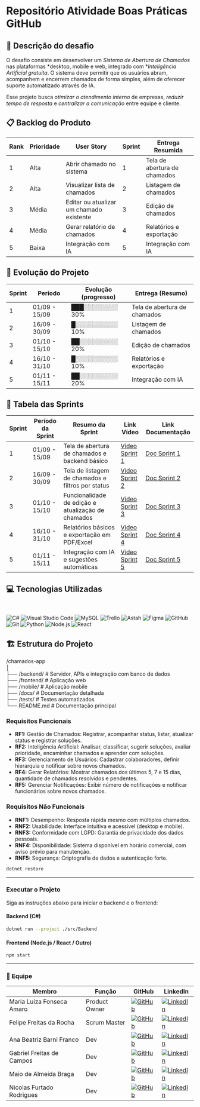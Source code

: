 # Repositório Atividade Boas Práticas GitHub

## 🎯 Descrição do desafio 

O desafio consiste em desenvolver um *Sistema de Abertura de Chamados* nas plataformas *desktop, mobile e web, integrado com **Inteligência Artificial gratuita*.  O sistema deve permitir que os usuários abram, acompanhem e encerrem chamados de forma simples, além de oferecer suporte automatizado através de IA.  

Esse projeto busca *otimizar o atendimento interno* de empresas, *reduzir tempo de resposta* e *centralizar a comunicação* entre equipe e cliente.
 
## 📋 Backlog do Produto

| Rank | Prioridade | User Story                               | Sprint | Entrega Resumida                 |
|------|------------|-----------------------------------------|--------|---------------------------------|
| 1    | Alta       | Abrir chamado no sistema                 | 1      | Tela de abertura de chamados    |
| 2    | Alta       | Visualizar lista de chamados             | 2      | Listagem de chamados            |
| 3    | Média      | Editar ou atualizar um chamado existente| 3      | Edição de chamados              |
| 4    | Média      | Gerar relatório de chamados              | 4      | Relatórios e exportação         |
| 5    | Baixa      | Integração com IA                        | 5      | Integração com IA               |

## 🚀 Evolução do Projeto

| Sprint | Período       | Evolução (progresso)       | Entrega (Resumo)                  |
|--------|---------------|----------------------------|----------------------------------|
| 1      | 01/09 - 15/09 | ███░░░░░░░░ 30%           | Tela de abertura de chamados     |
| 2      | 16/09 - 30/09 | █░░░░░░░░░░ 10%           | Listagem de chamados             |
| 3      | 01/10 - 15/10 | ██░░░░░░░░░ 20%           | Edição de chamados               |
| 4      | 16/10 - 31/10 | █░░░░░░░░░░ 10%           | Relatórios e exportação          |
| 5      | 01/11 - 15/11 | ██░░░░░░░░░ 20%           | Integração com IA                |

## 📆 Tabela das Sprints

| Sprint | Período da Sprint | Resumo da Sprint                                | Link Vídeo        | Link Documentação   |
|--------|-----------------|------------------------------------------------|-----------------|------------------|
| 1      | 01/09 - 15/09    | Tela de abertura de chamados e backend básico | [Vídeo Sprint 1](#) | [Doc Sprint 1](#) |
| 2      | 16/09 - 30/09    | Tela de listagem de chamados e filtros por status | [Vídeo Sprint 2](#) | [Doc Sprint 2](#) |
| 3      | 01/10 - 15/10    | Funcionalidade de edição e atualização de chamados | [Vídeo Sprint 3](#) | [Doc Sprint 3](#) |
| 4      | 16/10 - 31/10    | Relatórios básicos e exportação em PDF/Excel  | [Vídeo Sprint 4](#) | [Doc Sprint 4](#) |
| 5      | 01/11 - 15/11    | Integração com IA e sugestões automáticas     | [Vídeo Sprint 5](#) | [Doc Sprint 5](#) |

## 💻 Tecnologias Utilizadas  

<br>

![C#](https://img.shields.io/badge/C%23-239120?style=for-the-badge&logo=csharp&logoColor=white) ![Visual Studio Code](https://img.shields.io/badge/VS%20Code-007ACC?style=for-the-badge&logo=visualstudiocode&logoColor=white) ![MySQL](https://img.shields.io/badge/MySQL-4479A1?style=for-the-badge&logo=mysql&logoColor=white) ![Trello](https://img.shields.io/badge/Trello-0079BF?style=for-the-badge&logo=trello&logoColor=white) ![Astah](https://img.shields.io/badge/Astah-3776AB?style=for-the-badge&logo=astah&logoColor=white) ![Figma](https://img.shields.io/badge/Figma-3776AB?style=for-the-badge&logo=figma&logoColor=white) ![GitHub](https://img.shields.io/badge/GitHub-000000?style=for-the-badge&logo=github&logoColor=white) ![Git](https://img.shields.io/badge/Git-F05032?style=for-the-badge&logo=git&logoColor=white) ![Python](https://img.shields.io/badge/Python-3776AB?style=for-the-badge&logo=python&logoColor=white) ![Node.js](https://img.shields.io/badge/Node.js-339933?style=for-the-badge&logo=nodedotjs&logoColor=white) ![React](https://img.shields.io/badge/React-61DAFB?style=for-the-badge&logo=react&logoColor=black) 

## 🏗️ Estrutura do Projeto

/chamados-app  
│  
├── /backend/       # Servidor, APIs e integração com banco de dados  
├── /frontend/      # Aplicação web  
├── /mobile/        # Aplicação mobile  
├── /docs/          # Documentação detalhada  
├── /tests/         # Testes automatizados  
└── README.md       # Documentação principal

### Requisitos Funcionais

*   **RF1:** Gestão de Chamados: Registrar, acompanhar status, listar, atualizar status e registrar soluções.
*   **RF2:** Inteligência Artificial: Analisar, classificar, sugerir soluções, avaliar prioridade, encaminhar chamados e aprender com soluções.
*   **RF3:** Gerenciamento de Usuários: Cadastrar colaboradores, definir hierarquia e notificar sobre novos chamados.
*   **RF4:** Gerar Relatórios: Mostrar chamados dos últimos 5, 7 e 15 dias, quantidade de chamados resolvidos e pendentes.
*   **RF5:** Gerenciar Notificações: Exibir número de notificações e notificar funcionários sobre novos chamados.

### Requisitos Não Funcionais

*   **RNF1:** Desempenho: Resposta rápida mesmo com múltiplos chamados.
*   **RNF2:** Usabilidade: Interface intuitiva e acessível (desktop e mobile).
*   **RNF3:** Conformidade com LGPD: Garantia de privacidade dos dados pessoais.
*   **RNF4:** Disponibilidade: Sistema disponível em horário comercial, com aviso prévio para manutenção.
*   **RNF5:** Segurança: Criptografia de dados e autenticação forte.

```bash
dotnet restore
```


---

### Executar o Projeto
Siga as instruções abaixo para iniciar o backend e o frontend:

#### Backend (C#)
```bash
dotnet run --project ./src/Backend
```

#### Frontend (Node.js / React / Outro)
```bash
npm start
```

---

### 👥 Equipe

| Membro                       | Função          | GitHub                                                                                     | LinkedIn                                                                                   |
|-----------------------------|-----------------|---------------------------------------------------------------------------------------------|--------------------------------------------------------------------------------------------|
| Maria Luíza Fonseca Amaro   | Product Owner   | [![GitHub](https://img.shields.io/badge/GitHub-000?style=for-the-badge&logo=github&logoColor=white)](https://github.com/MariaFAmaro01) | [![LinkedIn](https://img.shields.io/badge/LinkedIn-0e76a8?style=for-the-badge&logo=linkedin&logoColor=white)](https://www.linkedin.com/in/maria-luiza-fonseca-amaro-338305279?utm_source=share&utm_campaign=share_via&utm_content=profile&utm_medium=ios_app)    |
| Felipe Freitas da Rocha     | Scrum Master    | [![GitHub](https://img.shields.io/badge/GitHub-000?style=for-the-badge&logo=github&logoColor=white)](https://github.com/Felipe-Freitas-Rocha) | [![LinkedIn](https://img.shields.io/badge/LinkedIn-0e76a8?style=for-the-badge&logo=linkedin&logoColor=white)](https://linkedin.com/in/felipefreitasrocha) |
| Ana Beatriz Barni Franco    | Dev | [![GitHub](https://img.shields.io/badge/GitHub-000?style=for-the-badge&logo=github&logoColor=white)](https://github.com/Anabarni) | [![LinkedIn](https://img.shields.io/badge/LinkedIn-0e76a8?style=for-the-badge&logo=linkedin&logoColor=white)](https://linkedin.com/in/anabeatrizfranco) |
| Gabriel Freitas de Campos   | Dev | [![GitHub](https://img.shields.io/badge/GitHub-000?style=for-the-badge&logo=github&logoColor=white)](https://github.com/GabrielFreitas2025) | [![LinkedIn](https://img.shields.io/badge/LinkedIn-0e76a8?style=for-the-badge&logo=linkedin&logoColor=white)](https://linkedin.com/in/gabrielfreitascampos) |
| Maio de Almeida Braga       | Dev | [![GitHub](https://img.shields.io/badge/GitHub-000?style=for-the-badge&logo=github&logoColor=white)](https://github.com/maioAB) | [![LinkedIn](https://img.shields.io/badge/LinkedIn-0e76a8?style=for-the-badge&logo=linkedin&logoColor=white)](https://linkedin.com/in/maiobraga) |
| Nicolas Furtado Rodrigues   | Dev | [![GitHub](https://img.shields.io/badge/GitHub-000?style=for-the-badge&logo=github&logoColor=white)](https://github.com/Nicolasdev29) | [![LinkedIn](https://img.shields.io/badge/LinkedIn-0e76a8?style=for-the-badge&logo=linkedin&logoColor=white)](https://br.linkedin.com/in/nicolas-furtado-87b2502b3?trk=people-guest_people_search-card) |

